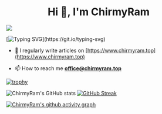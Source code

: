 <h1 align="center">Hi 👋, I'm ChirmyRam</h1>

<img align="center" src="https://readme-typing-svg.herokuapp.com?color=10B5AE&center=true&vCenter=true&lines=This+is+ChirmyRam's+github+profile." />

[![Typing SVG](https://readme-typing-svg.herokuapp.com?color=10B5AE&center=true&vCenter=true&lines=This+is+ChirmyRam's+github+profile.)](https://git.io/typing-svg)

- 📝 I regularly write articles on [https://www.chirmyram.top](https://www.chirmyram.top)

- 📫 How to reach me **office@chirmyram.top**

[![trophy](https://github-profile-trophy.vercel.app/?username=ChirmyRam&theme=flat&no-frame=true&column=9)](https://github.com/ryo-ma/github-profile-trophy)

![ChirmyRam's GitHub stats](https://github-readme-stats.vercel.app/api?username=ChirmyRam&theme=vue-dark&show_icons=true)
[![GitHub Streak](http://github-readme-streak-stats.herokuapp.com?user=ChirmyRam&theme=gruvbox&hide_border=true&background=07183DF7&fire=DD2727&ring=19BCDD&dates=2DCBDD&currStreakNum=DDAB07)](https://git.io/streak-stats)

[![ChirmyRam's github activity graph](https://activity-graph.herokuapp.com/graph?username=ChirmyRam&theme=github&area=true&hide_border=true)](https://github.com/ashutosh00710/github-readme-activity-graph)
